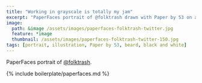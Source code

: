 ```yaml
---
title: "Working in grayscale is totally my jam"
excerpt: "PaperFaces portrait of @folktrash drawn with Paper by 53 on an iPad."
image: 
  path: &image /assets/images/paperfaces-folktrash-twitter.jpg 
  feature: *image
  thumbnail: /assets/images/paperfaces-folktrash-twitter-150.jpg
tags: [portrait, illustration, Paper by 53, beard, black and white]
---
```


PaperFaces portrait of [@folktrash](http://twitter.com/folktrash).

{% include boilerplate/paperfaces.md %}
